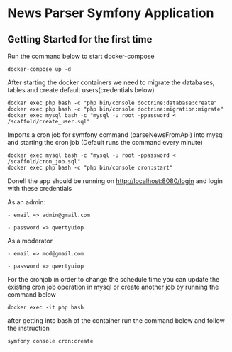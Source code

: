 # **News Parser Symfony Application**

## Getting Started for the first time

Run the command below to start docker-compose

```
docker-compose up -d
```

After starting the docker containers we need to migrate the databases, tables and create default users(credentials below)

```
docker exec php bash -c "php bin/console doctrine:database:create"
docker exec php bash -c "php bin/console doctrine:migration:migrate"
docker exec mysql bash -c "mysql -u root -ppassword < /scaffold/create_user.sql"
```

Imports a cron job for symfony command (parseNewsFromApi) into mysql and starting the cron job (Default runs the command every minute)

```
docker exec mysql bash -c "mysql -u root -ppassword < /scaffold/cron_job.sql"
docker exec php bash -c "php bin/console cron:start"
```

Done!! the app should be running on [http://localhost:8080/login](http://localhost:8080/login) and login with these credentials

As an admin:

    - email => admin@gmail.com

    - password => qwertyuiop

As a moderator

    - email => mod@gmail.com

    - password => qwertyuiop

For the cronjob in order to change the schedule time you can update the existing cron job operation in mysql or create another job by running the command below

```
docker exec -it php bash
```

after getting into bash of the container run the command below and follow the instruction

```
symfony console cron:create
```

